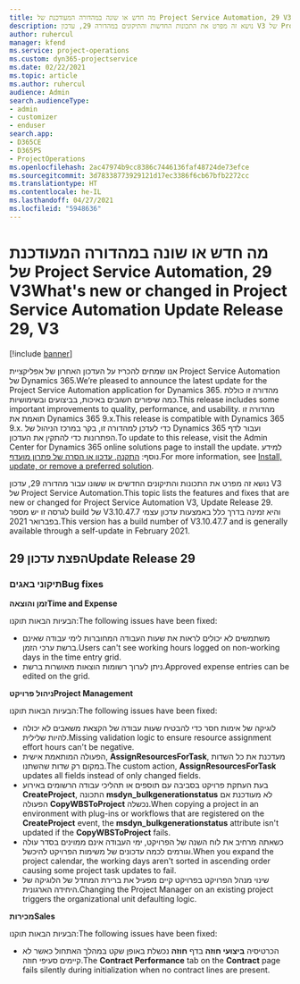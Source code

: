 ```yaml
---
title: מה חדש או שונה במהדורה המעודכנת של Project Service Automation, 29 V3
description: נושא זה מפרט את התכונות החדשות והתיקונים במהדורה 29, עדכון V3 של Project Service Automation.
author: ruhercul
manager: kfend
ms.service: project-operations
ms.custom: dyn365-projectservice
ms.date: 02/22/2021
ms.topic: article
ms.author: ruhercul
audience: Admin
search.audienceType:
- admin
- customizer
- enduser
search.app:
- D365CE
- D365PS
- ProjectOperations
ms.openlocfilehash: 2ac47974b9cc8386c7446136faf48724de73efce
ms.sourcegitcommit: 3d78338773929121d17ec3386f6cb67bfb2272cc
ms.translationtype: HT
ms.contentlocale: he-IL
ms.lasthandoff: 04/27/2021
ms.locfileid: "5948636"
---
```

# <a name="whats-new-or-changed-in-project-service-automation-update-release-29-v3"></a><span data-ttu-id="61d1e-103">מה חדש או שונה במהדורה המעודכנת של Project Service Automation, 29 V3</span><span class="sxs-lookup"><span data-stu-id="61d1e-103">What's new or changed in Project Service Automation Update Release 29, V3</span></span>

[!include [banner](../includes/psa-now-project-operations.md)]

<span data-ttu-id="61d1e-104">אנו שמחים להכריז על העדכון האחרון של אפליקציית Project Service Automation של Dynamics 365.</span><span class="sxs-lookup"><span data-stu-id="61d1e-104">We’re pleased to announce the latest update for the Project Service Automation application for Dynamics 365.</span></span> <span data-ttu-id="61d1e-105">מהדורה זו כוללת כמה שיפורים חשובים באיכות, בביצועים ובשימושיות.</span><span class="sxs-lookup"><span data-stu-id="61d1e-105">This release includes some important improvements to quality, performance, and usability.</span></span> <span data-ttu-id="61d1e-106">מהדורה זו תואמת את Dynamics 365 9.x.</span><span class="sxs-lookup"><span data-stu-id="61d1e-106">This release is compatible with Dynamics 365 9.x.</span></span> <span data-ttu-id="61d1e-107">כדי לעדכן למהדורה זו, בקר במרכז הניהול של Dynamics 365 ועבור לדף הפתרונות כדי להתקין את העדכון.</span><span class="sxs-lookup"><span data-stu-id="61d1e-107">To update to this release, visit the Admin Center for Dynamics 365 online solutions page to install the update.</span></span> <span data-ttu-id="61d1e-108">למידע נוסף: [התקנה, עדכון או הסרה של פתרון מועדף](/power-platform/admin/install-remove-preferred-solution).</span><span class="sxs-lookup"><span data-stu-id="61d1e-108">For more information, see [Install, update, or remove a preferred solution](/power-platform/admin/install-remove-preferred-solution).</span></span>

<span data-ttu-id="61d1e-109">נושא זה מפרט את התכונות והתיקונים החדשים או ששונו עבור מהדורה 29, עדכון V3 של Project Service Automation.</span><span class="sxs-lookup"><span data-stu-id="61d1e-109">This topic lists the features and fixes that are new or changed for Project Service Automation V3, Update Release 29.</span></span> <span data-ttu-id="61d1e-110">לגרסה זו יש מספר build של V3.10.47.7 והיא זמינה בדרך כלל באמצעות עדכון עצמי בפברואר 2021.</span><span class="sxs-lookup"><span data-stu-id="61d1e-110">This version has a build number of V3.10.47.7 and is generally available through a self-update in February 2021.</span></span>

## <a name="update-release-29"></a><span data-ttu-id="61d1e-111">הפצת עדכון 29</span><span class="sxs-lookup"><span data-stu-id="61d1e-111">Update Release 29</span></span>

### <a name="bug-fixes"></a><span data-ttu-id="61d1e-112">תיקוני באגים</span><span class="sxs-lookup"><span data-stu-id="61d1e-112">Bug fixes</span></span>

<span data-ttu-id="61d1e-113">**זמן והוצאה**</span><span class="sxs-lookup"><span data-stu-id="61d1e-113">**Time and Expense**</span></span>

<span data-ttu-id="61d1e-114">הבעיות הבאות תוקנו:</span><span class="sxs-lookup"><span data-stu-id="61d1e-114">The following issues have been fixed:</span></span>

- <span data-ttu-id="61d1e-115">משתמשים לא יכולים לראות את שעות העבודה המחוברות לימי עבודה שאינם ברשת ערכי הזמן.</span><span class="sxs-lookup"><span data-stu-id="61d1e-115">Users can't see working hours logged on non-working days in the time entry grid.</span></span>
- <span data-ttu-id="61d1e-116">ניתן לערוך רשומות הוצאות מאושרות ברשת.</span><span class="sxs-lookup"><span data-stu-id="61d1e-116">Approved expense entries can be edited on the grid.</span></span>

<span data-ttu-id="61d1e-117">**ניהול פרויקט**</span><span class="sxs-lookup"><span data-stu-id="61d1e-117">**Project Management**</span></span>

<span data-ttu-id="61d1e-118">הבעיות הבאות תוקנו:</span><span class="sxs-lookup"><span data-stu-id="61d1e-118">The following issues have been fixed:</span></span>

- <span data-ttu-id="61d1e-119">לוגיקה של אימות חסר כדי להבטיח שעות עבודה של הקצאת משאבים לא יכולה להיות שלילית.</span><span class="sxs-lookup"><span data-stu-id="61d1e-119">Missing validation logic to ensure resource assignment effort hours can't be negative.</span></span>
- <span data-ttu-id="61d1e-120">הפעולה המותאמת אישית, **AssignResourcesForTask**, מעדכנת את כל השדות במקום רק שדות שהשתנו.</span><span class="sxs-lookup"><span data-stu-id="61d1e-120">The custom action, **AssignResourcesForTask** updates all fields instead of only changed fields.</span></span>
- <span data-ttu-id="61d1e-121">בעת העתקת פרויקט בסביבה עם תוספים או תהליכי עבודה הרשומים באירוע **CreateProject**, התכונה **msdyn_bulkgenerationstatus** לא מעודכנת אם הפעולה **CopyWBSToProject** נכשלה.</span><span class="sxs-lookup"><span data-stu-id="61d1e-121">When copying a project in an environment with plug-ins or workflows that are registered on the **CreateProject** event, the **msdyn_bulkgenerationstatus** attribute isn't updated if the **CopyWBSToProject** fails.</span></span>
- <span data-ttu-id="61d1e-122">כשאתה מרחיב את לוח השנה של הפרויקט, ימי העבודה אינם ממוינים בסדר עולה וגורמים לכמה עדכונים של משימות הפרויקט להיכשל.</span><span class="sxs-lookup"><span data-stu-id="61d1e-122">When you expand the project calendar, the working days aren't sorted in ascending order causing some project task updates to fail.</span></span>
- <span data-ttu-id="61d1e-123">שינוי מנהל הפרויקט בפרויקט קיים מפעיל את ברירת המחדל של הלוגיקה של היחידה הארגונית.</span><span class="sxs-lookup"><span data-stu-id="61d1e-123">Changing the Project Manager on an existing project triggers the organizational unit defaulting logic.</span></span>

<span data-ttu-id="61d1e-124">**מכירות**</span><span class="sxs-lookup"><span data-stu-id="61d1e-124">**Sales**</span></span>

<span data-ttu-id="61d1e-125">הבעיות הבאות תוקנו:</span><span class="sxs-lookup"><span data-stu-id="61d1e-125">The following issues have been fixed:</span></span>

- <span data-ttu-id="61d1e-126">הכרטיסיה **ביצועי חוזה** בדף **חוזה** נכשלת באופן שקט במהלך האתחול כאשר לא קיימים סעיפי חוזה.</span><span class="sxs-lookup"><span data-stu-id="61d1e-126">The **Contract Performance** tab on the **Contract** page fails silently during initialization when no contract lines are present.</span></span>